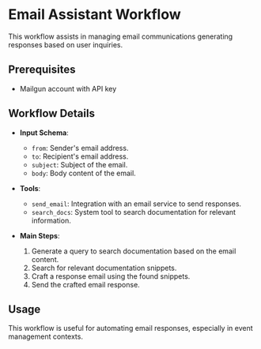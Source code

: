 # Email Assistant Workflow

This workflow assists in managing email communications generating responses based on user inquiries.

## Prerequisites

- Mailgun account with API key

## Workflow Details

- **Input Schema**:
  - `from`: Sender's email address.
  - `to`: Recipient's email address.
  - `subject`: Subject of the email.
  - `body`: Body content of the email.

- **Tools**:
  - `send_email`: Integration with an email service to send responses.
  - `search_docs`: System tool to search documentation for relevant information.

- **Main Steps**:
  1. Generate a query to search documentation based on the email content.
  2. Search for relevant documentation snippets.
  3. Craft a response email using the found snippets.
  4. Send the crafted email response.

## Usage

This workflow is useful for automating email responses, especially in event management contexts.
